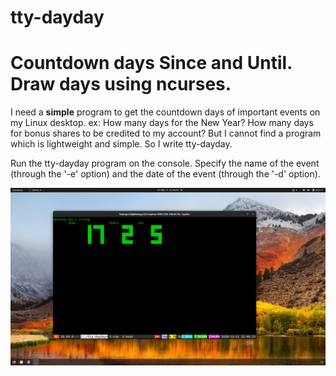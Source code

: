 # tty-dayday
Countdown days Since and Until. Draw days using ncurses.
=============================================================

I need a __simple__ program to get the countdown days of important events on my Linux desktop.
ex: How many days for the New Year? How many days for bonus shares to be credited to my account?
But I cannot find a program which is lightweight and simple. So I write tty-dayday.

Run the tty-dayday program on the console. Specify the name of the event (through the '-e' option)
and the date of the event (through the '-d' option).

![name-of-you-image](https://raw.githubusercontent.com/hwangcc23/tty-dayday/main/screenshot-tty-dayday.png)
